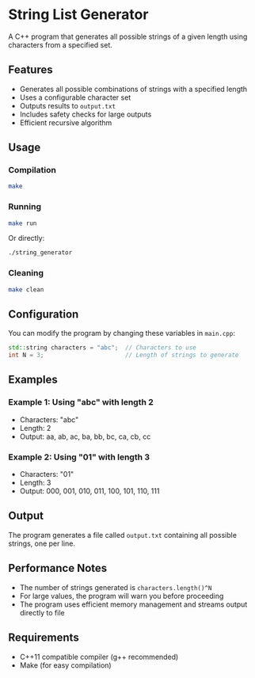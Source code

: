# String List Generator

A C++ program that generates all possible strings of a given length using characters from a specified set.

## Features

- Generates all possible combinations of strings with a specified length
- Uses a configurable character set
- Outputs results to `output.txt`
- Includes safety checks for large outputs
- Efficient recursive algorithm

## Usage

### Compilation

```bash
make
```

### Running

```bash
make run
```

Or directly:

```bash
./string_generator
```

### Cleaning

```bash
make clean
```

## Configuration

You can modify the program by changing these variables in `main.cpp`:

```cpp
std::string characters = "abc";  // Characters to use
int N = 3;                       // Length of strings to generate
```

## Examples

### Example 1: Using "abc" with length 2
- Characters: "abc"
- Length: 2
- Output: aa, ab, ac, ba, bb, bc, ca, cb, cc

### Example 2: Using "01" with length 3
- Characters: "01"
- Length: 3
- Output: 000, 001, 010, 011, 100, 101, 110, 111

## Output

The program generates a file called `output.txt` containing all possible strings, one per line.

## Performance Notes

- The number of strings generated is `characters.length()^N`
- For large values, the program will warn you before proceeding
- The program uses efficient memory management and streams output directly to file

## Requirements

- C++11 compatible compiler (g++ recommended)
- Make (for easy compilation)
